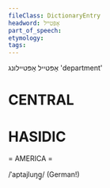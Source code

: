```yaml
---
fileClass: DictionaryEntry
headword: אָפּטייל
part_of_speech: 
etymology: 
tags: 
---
```

אָפּטייל
אָפּטיילונג
'department'

CENTRAL
========

HASIDIC
=======
= AMERICA = 

/ˈaptajluŋg̥/ (German!)